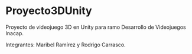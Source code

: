 # Proyecto3DUnity
Proyecto de videojuego 3D en Unity para ramo Desarrollo de Videojuegos Inacap.

Integrantes: Maribel Ramírez y Rodrigo Carrasco.
